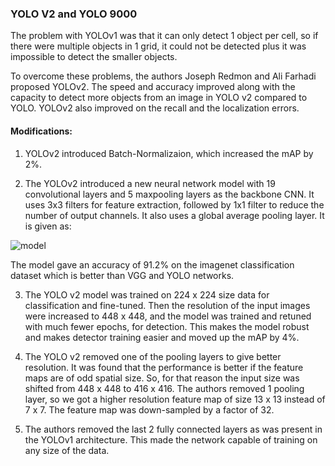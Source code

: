 ### YOLO V2 and YOLO 9000

The problem with YOLOv1 was that it can only detect 1 object per cell, so if there were multiple objects in 1 grid, it could not be detected plus it was impossible to detect the smaller objects. 

To overcome these problems, the authors Joseph Redmon and Ali Farhadi proposed YOLOv2. The speed and accuracy improved along with the capacity to detect more objects from an image in YOLO v2 compared to YOLO. YOLOv2 also improved on the recall and the localization errors. 

#### Modifications:

1. YOLOv2 introduced Batch-Normalizaion, which increased the mAP by 2%.

2. The YOLOv2 introduced a new neural network model with 19 convolutional layers and 5 maxpooling layers as the backbone CNN. It uses 3x3 filters for feature extraction, followed by 1x1 filter to reduce the number of output channels. It also uses a global average pooling layer. It is given as:

![model](https://miro.medium.com/max/464/1*8FiQUakp9i4MneU4VXk4Ww.png)

The model gave an accuracy of 91.2% on the imagenet classification dataset which is better than VGG and YOLO networks.

3. The YOLO v2 model was trained on 224 x 224 size data for classification and fine-tuned. Then the resolution of the input images were increased to 448 x 448, and the model was trained and retuned with much fewer epochs, for detection. This makes the model robust and makes detector training easier and moved up the mAP by 4%.

4. The YOLO v2 removed one of the pooling layers to give better resolution. It was found that the performance is better if the feature maps are of odd spatial size. So, for that reason the input size was shifted from 448 x 448 to 416 x 416. The authors removed 1 pooling layer, so we got a higher resolution feature map of size 13 x 13 instead of 7 x 7. The feature map was down-sampled by a factor of 32.

5. The authors removed the last 2 fully connected layers as was present in the YOLOv1 architecture. This made the network capable of training on any size of the data.





 
